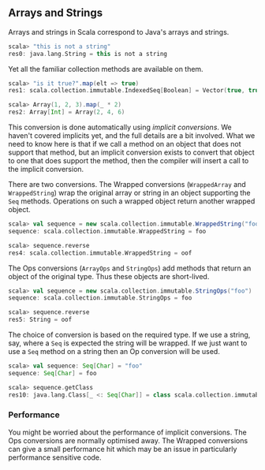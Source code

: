 ## Arrays and Strings

Arrays and strings in Scala correspond to Java's arrays and strings.

~~~ scala
scala> "this is not a string"
res0: java.lang.String = this is not a string
~~~

Yet all the familiar collection methods are available on them.

~~~ scala
scala> "is it true?".map(elt => true)
res1: scala.collection.immutable.IndexedSeq[Boolean] = Vector(true, true, true, true, true, true, true, true, true, true, true)

scala> Array(1, 2, 3).map(_ * 2)
res2: Array[Int] = Array(2, 4, 6)
~~~

This conversion is done automatically using *implicit conversions*. We haven't covered implicits yet, and the full details are a bit involved. What we need to know here is that if we call a method on an object that does not support that method, but an implicit conversion exists to convert that object to one that does support the method, then the compiler will insert a call to the implicit conversion.

There are two conversions. The Wrapped conversions (`WrappedArray` and `WrappedString`) wrap the original array or string in an object supporting the `Seq` methods. Operations on such a wrapped object return another wrapped object.

~~~ scala
scala> val sequence = new scala.collection.immutable.WrappedString("foo")
sequence: scala.collection.immutable.WrappedString = foo

scala> sequence.reverse
res4: scala.collection.immutable.WrappedString = oof
~~~

The Ops conversions (`ArrayOps` and `StringOps`) add methods that return an object of the original type. Thus these objects are short-lived.

~~~ scala
scala> val sequence = new scala.collection.immutable.StringOps("foo")
sequence: scala.collection.immutable.StringOps = foo

scala> sequence.reverse
res5: String = oof
~~~

The choice of conversion is based on the required type. If we use a string, say, where a `Seq` is expected the string will be wrapped. If we just want to use a `Seq` method on a string then an Op conversion will be used.

~~~ scala
scala> val sequence: Seq[Char] = "foo"
sequence: Seq[Char] = foo

scala> sequence.getClass
res10: java.lang.Class[_ <: Seq[Char]] = class scala.collection.immutable.WrappedString
~~~

### Performance

You might be worried about the performance of implicit conversions. The Ops conversions are normally optimised away. The Wrapped conversions can give a small performance hit which may be an issue in particularly performance sensitive code.
